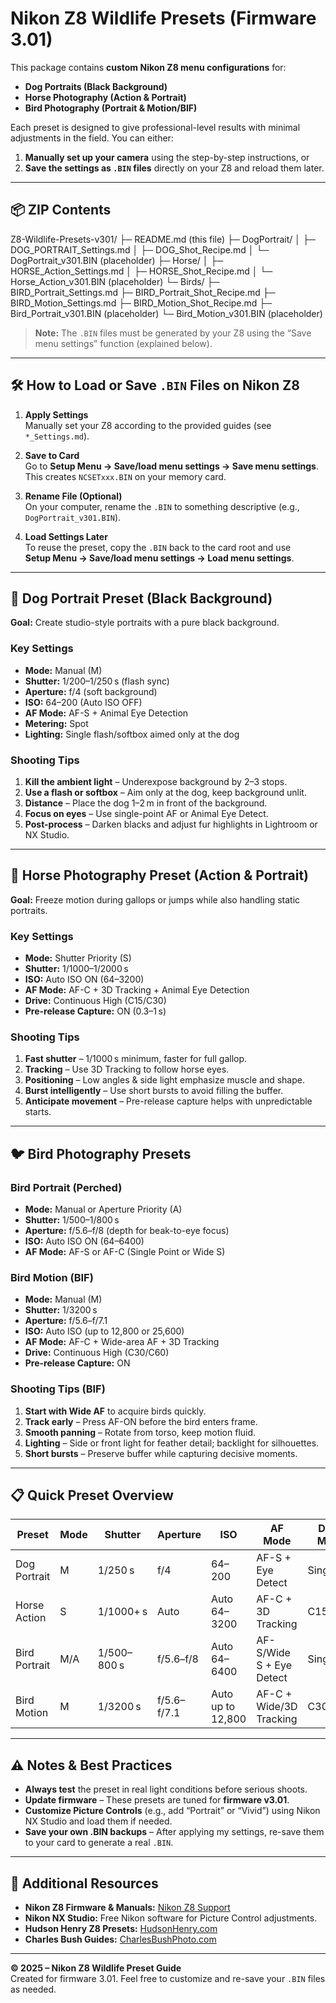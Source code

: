 # Nikon Z8 Wildlife Presets (Firmware 3.01)

This package contains **custom Nikon Z8 menu configurations** for:
- **Dog Portraits (Black Background)**
- **Horse Photography (Action & Portrait)**
- **Bird Photography (Portrait & Motion/BIF)**

Each preset is designed to give professional-level results with minimal adjustments in the field. You can either:
1. **Manually set up your camera** using the step-by-step instructions, or
2. **Save the settings as `.BIN` files** directly on your Z8 and reload them later.

---

## 📦 ZIP Contents

Z8-Wildlife-Presets-v301/
├─ README.md (this file)
├─ DogPortrait/
│ ├─ DOG_PORTRAIT_Settings.md
│ ├─ DOG_Shot_Recipe.md
│ └─ DogPortrait_v301.BIN (placeholder)
├─ Horse/
│ ├─ HORSE_Action_Settings.md
│ ├─ HORSE_Shot_Recipe.md
│ └─ Horse_Action_v301.BIN (placeholder)
└─ Birds/
├─ BIRD_Portrait_Settings.md
├─ BIRD_Portrait_Shot_Recipe.md
├─ BIRD_Motion_Settings.md
├─ BIRD_Motion_Shot_Recipe.md
├─ Bird_Portrait_v301.BIN (placeholder)
└─ Bird_Motion_v301.BIN (placeholder)

> **Note:** The `.BIN` files must be generated by your Z8 using the “Save menu settings” function (explained below).

---

## 🛠 How to Load or Save `.BIN` Files on Nikon Z8

1. **Apply Settings**  
   Manually set your Z8 according to the provided guides (see `*_Settings.md`).

2. **Save to Card**  
   Go to **Setup Menu → Save/load menu settings → Save menu settings**.  
   This creates `NCSETxxx.BIN` on your memory card.

3. **Rename File (Optional)**  
   On your computer, rename the `.BIN` to something descriptive (e.g., `DogPortrait_v301.BIN`).

4. **Load Settings Later**  
   To reuse the preset, copy the `.BIN` back to the card root and use  
   **Setup Menu → Save/load menu settings → Load menu settings**.

---


## 🐶 Dog Portrait Preset (Black Background)

**Goal:** Create studio-style portraits with a pure black background.

### Key Settings
- **Mode:** Manual (M)
- **Shutter:** 1/200–1/250 s (flash sync)
- **Aperture:** f/4 (soft background)
- **ISO:** 64–200 (Auto ISO OFF)
- **AF Mode:** AF-S + Animal Eye Detection
- **Metering:** Spot
- **Lighting:** Single flash/softbox aimed only at the dog

### Shooting Tips
1. **Kill the ambient light** – Underexpose background by 2–3 stops.
2. **Use a flash or softbox** – Aim only at the dog, keep background unlit.
3. **Distance** – Place the dog 1–2 m in front of the background.
4. **Focus on eyes** – Use single-point AF or Animal Eye Detect.
5. **Post-process** – Darken blacks and adjust fur highlights in Lightroom or NX Studio.

---

## 🐴 Horse Photography Preset (Action & Portrait)

**Goal:** Freeze motion during gallops or jumps while also handling static portraits.

### Key Settings
- **Mode:** Shutter Priority (S)
- **Shutter:** 1/1000–1/2000 s
- **ISO:** Auto ISO ON (64–3200)
- **AF Mode:** AF-C + 3D Tracking + Animal Eye Detection
- **Drive:** Continuous High (C15/C30)
- **Pre-release Capture:** ON (0.3–1 s)

### Shooting Tips
1. **Fast shutter** – 1/1000 s minimum, faster for full gallop.
2. **Tracking** – Use 3D Tracking to follow horse eyes.
3. **Positioning** – Low angles & side light emphasize muscle and shape.
4. **Burst intelligently** – Use short bursts to avoid filling the buffer.
5. **Anticipate movement** – Pre-release capture helps with unpredictable starts.

---

## 🐦 Bird Photography Presets

### Bird Portrait (Perched)
- **Mode:** Manual or Aperture Priority (A)
- **Shutter:** 1/500–1/800 s
- **Aperture:** f/5.6–f/8 (depth for beak-to-eye focus)
- **ISO:** Auto ISO ON (64–6400)
- **AF Mode:** AF-S or AF-C (Single Point or Wide S)

### Bird Motion (BIF)
- **Mode:** Manual (M)
- **Shutter:** 1/3200 s
- **Aperture:** f/5.6–f/7.1
- **ISO:** Auto ISO (up to 12,800 or 25,600)
- **AF Mode:** AF-C + Wide-area AF + 3D Tracking
- **Drive:** Continuous High (C30/C60)
- **Pre-release Capture:** ON

### Shooting Tips (BIF)
1. **Start with Wide AF** to acquire birds quickly.
2. **Track early** – Press AF-ON before the bird enters frame.
3. **Smooth panning** – Rotate from torso, keep motion fluid.
4. **Lighting** – Side or front light for feather detail; backlight for silhouettes.
5. **Short bursts** – Preserve buffer while capturing decisive moments.

---

## 📋 Quick Preset Overview

| Preset        | Mode | Shutter   | Aperture | ISO       | AF Mode           | Drive Mode |
|---------------|------|-----------|----------|-----------|-------------------|------------|
| Dog Portrait  | M    | 1/250 s   | f/4      | 64–200    | AF-S + Eye Detect | Single     |
| Horse Action  | S    | 1/1000+ s | Auto     | Auto 64–3200 | AF-C + 3D Tracking | C15/C30    |
| Bird Portrait | M/A  | 1/500–800 s | f/5.6–f/8 | Auto 64–6400 | AF-S/Wide S + Eye Detect | Single/C5 |
| Bird Motion   | M    | 1/3200 s  | f/5.6–f/7.1 | Auto up to 12,800 | AF-C + Wide/3D Tracking | C30/C60   |

---

## ⚠️ Notes & Best Practices
- **Always test** the preset in real light conditions before serious shoots.
- **Update firmware** – These presets are tuned for **firmware v3.01**.
- **Customize Picture Controls** (e.g., add “Portrait” or “Vivid”) using Nikon NX Studio and load them if needed.
- **Save your own .BIN backups** – After applying my settings, re-save them to your card to generate a real `.BIN`.

---

## 🔗 Additional Resources
- **Nikon Z8 Firmware & Manuals:** [Nikon Z8 Support](https://downloadcenter.nikonimglib.com/en/products/577/Z_8.html)
- **Nikon NX Studio:** Free Nikon software for Picture Control adjustments.
- **Hudson Henry Z8 Presets:** [HudsonHenry.com](https://www.hudsonhenry.com/z8-settings-download)
- **Charles Bush Guides:** [CharlesBushPhoto.com](https://charlesbushphoto.com)

---

**© 2025 – Nikon Z8 Wildlife Preset Guide**  
Created for firmware 3.01. Feel free to customize and re-save your `.BIN` files as needed.
